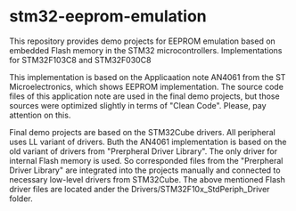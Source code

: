 # stm32-eeprom-emulation
This repository provides demo projects for EEPROM emulation based on embedded Flash memory in the STM32 microcontrollers. Implementations for STM32F103C8 and STM32F030C8

This implementation is based on the Applicaation note AN4061 from the ST Microelectronics, which shows EEPROM implementation.
The source code files of this application note are used in the final demo projects, but those sources were optimized slightly in terms of "Clean Code". Please, pay attention on this.

Final demo projects are based on the STM32Cube drivers. All peripheral uses LL variant of drivers. Buth the AN4061 implementation is based on the old variant of drivers from "Prerpheral Driver Library". The only driver for internal Flash memory is used. So corresponded files from the "Prerpheral Driver Library" are integrated into the projects manually and connected to necessary low-level drivers from STM32Cube. The above mentioned Flash driver files are located ander the Drivers/STM32F10x_StdPeriph_Driver folder.
